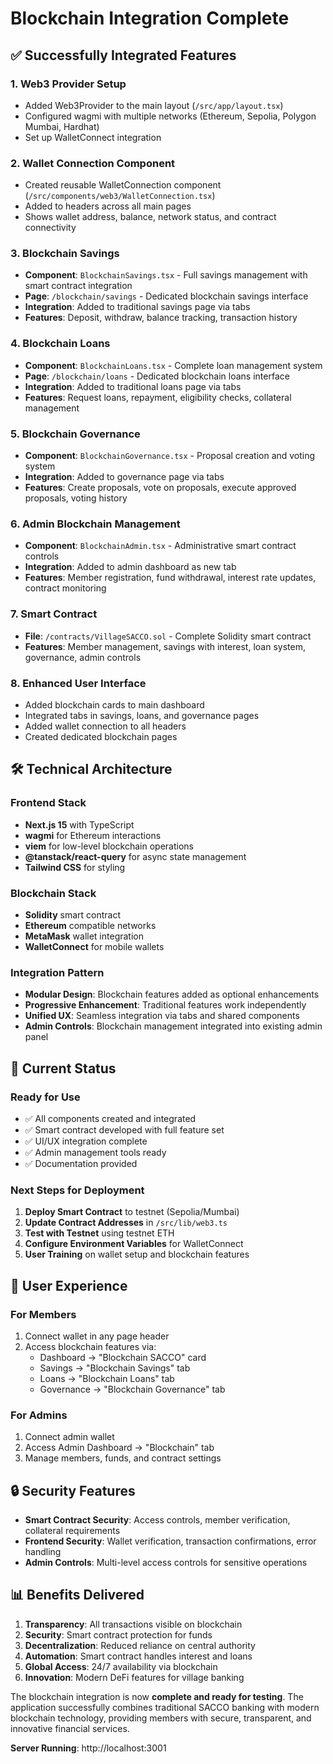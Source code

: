 # Blockchain Integration Complete

## ✅ Successfully Integrated Features

### 1. **Web3 Provider Setup**
- Added Web3Provider to the main layout (`/src/app/layout.tsx`)
- Configured wagmi with multiple networks (Ethereum, Sepolia, Polygon Mumbai, Hardhat)
- Set up WalletConnect integration

### 2. **Wallet Connection Component**
- Created reusable WalletConnection component (`/src/components/web3/WalletConnection.tsx`)
- Added to headers across all main pages
- Shows wallet address, balance, network status, and contract connectivity

### 3. **Blockchain Savings**
- **Component**: `BlockchainSavings.tsx` - Full savings management with smart contract integration
- **Page**: `/blockchain/savings` - Dedicated blockchain savings interface
- **Integration**: Added to traditional savings page via tabs
- **Features**: Deposit, withdraw, balance tracking, transaction history

### 4. **Blockchain Loans**
- **Component**: `BlockchainLoans.tsx` - Complete loan management system
- **Page**: `/blockchain/loans` - Dedicated blockchain loans interface  
- **Integration**: Added to traditional loans page via tabs
- **Features**: Request loans, repayment, eligibility checks, collateral management

### 5. **Blockchain Governance**
- **Component**: `BlockchainGovernance.tsx` - Proposal creation and voting system
- **Integration**: Added to governance page via tabs
- **Features**: Create proposals, vote on proposals, execute approved proposals, voting history

### 6. **Admin Blockchain Management**
- **Component**: `BlockchainAdmin.tsx` - Administrative smart contract controls
- **Integration**: Added to admin dashboard as new tab
- **Features**: Member registration, fund withdrawal, interest rate updates, contract monitoring

### 7. **Smart Contract**
- **File**: `/contracts/VillageSACCO.sol` - Complete Solidity smart contract
- **Features**: Member management, savings with interest, loan system, governance, admin controls

### 8. **Enhanced User Interface**
- Added blockchain cards to main dashboard
- Integrated tabs in savings, loans, and governance pages
- Added wallet connection to all headers
- Created dedicated blockchain pages

## 🛠 Technical Architecture

### **Frontend Stack**
- **Next.js 15** with TypeScript
- **wagmi** for Ethereum interactions
- **viem** for low-level blockchain operations
- **@tanstack/react-query** for async state management
- **Tailwind CSS** for styling

### **Blockchain Stack**
- **Solidity** smart contract
- **Ethereum** compatible networks
- **MetaMask** wallet integration
- **WalletConnect** for mobile wallets

### **Integration Pattern**
- **Modular Design**: Blockchain features added as optional enhancements
- **Progressive Enhancement**: Traditional features work independently
- **Unified UX**: Seamless integration via tabs and shared components
- **Admin Controls**: Blockchain management integrated into existing admin panel

## 🚀 Current Status

### **Ready for Use**
- ✅ All components created and integrated
- ✅ Smart contract developed with full feature set
- ✅ UI/UX integration complete
- ✅ Admin management tools ready
- ✅ Documentation provided

### **Next Steps for Deployment**
1. **Deploy Smart Contract** to testnet (Sepolia/Mumbai)
2. **Update Contract Addresses** in `/src/lib/web3.ts`
3. **Test with Testnet** using testnet ETH
4. **Configure Environment Variables** for WalletConnect
5. **User Training** on wallet setup and blockchain features

## 📱 User Experience

### **For Members**
1. Connect wallet in any page header
2. Access blockchain features via:
   - Dashboard → "Blockchain SACCO" card
   - Savings → "Blockchain Savings" tab
   - Loans → "Blockchain Loans" tab  
   - Governance → "Blockchain Governance" tab

### **For Admins**
1. Connect admin wallet
2. Access Admin Dashboard → "Blockchain" tab
3. Manage members, funds, and contract settings

## 🔒 Security Features

- **Smart Contract Security**: Access controls, member verification, collateral requirements
- **Frontend Security**: Wallet verification, transaction confirmations, error handling
- **Admin Controls**: Multi-level access controls for sensitive operations

## 📊 Benefits Delivered

1. **Transparency**: All transactions visible on blockchain
2. **Security**: Smart contract protection for funds
3. **Decentralization**: Reduced reliance on central authority
4. **Automation**: Smart contract handles interest and loans
5. **Global Access**: 24/7 availability via blockchain
6. **Innovation**: Modern DeFi features for village banking

The blockchain integration is now **complete and ready for testing**. The application successfully combines traditional SACCO banking with modern blockchain technology, providing members with secure, transparent, and innovative financial services.

**Server Running**: http://localhost:3001
